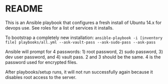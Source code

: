 # README #

This is an Ansible playbook that configures a fresh install of Ubuntu 14.x for devops use. See roles for a list of services it installs.

To bootstrap a completely new installation: `ansible-playbook -i [inventory file] playbooks/all.yml --ask-vault-pass --ask-sudo-pass --ask-pass`

Ansible will prompt for 4 passwords: 1) root password, 2) sudo password, 3) dev user password, and 4) vault pass. 2 and 3 should be the same. 4 is the password used for encrypted files.

After playbooks/setup runs, it will not run successfully again because it disables root access to the server.
